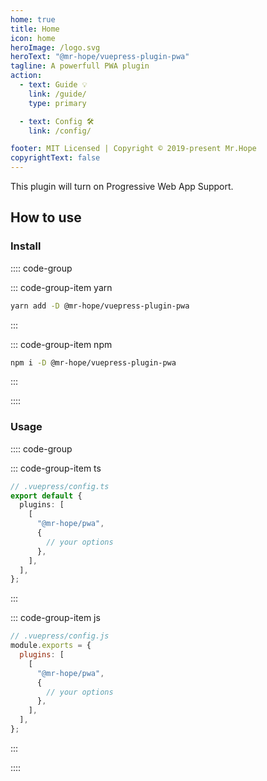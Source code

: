 ```yaml
---
home: true
title: Home
icon: home
heroImage: /logo.svg
heroText: "@mr-hope/vuepress-plugin-pwa"
tagline: A powerfull PWA plugin
action:
  - text: Guide 💡
    link: /guide/
    type: primary

  - text: Config 🛠
    link: /config/

footer: MIT Licensed | Copyright © 2019-present Mr.Hope
copyrightText: false
---
```


This plugin will turn on Progressive Web App Support.

## How to use

### Install

:::: code-group

::: code-group-item yarn

```bash
yarn add -D @mr-hope/vuepress-plugin-pwa
```

:::

::: code-group-item npm

```bash
npm i -D @mr-hope/vuepress-plugin-pwa
```

:::

::::

### Usage

:::: code-group

::: code-group-item ts

```ts
// .vuepress/config.ts
export default {
  plugins: [
    [
      "@mr-hope/pwa",
      {
        // your options
      },
    ],
  ],
};
```

:::

::: code-group-item js

```js
// .vuepress/config.js
module.exports = {
  plugins: [
    [
      "@mr-hope/pwa",
      {
        // your options
      },
    ],
  ],
};
```

:::

::::
